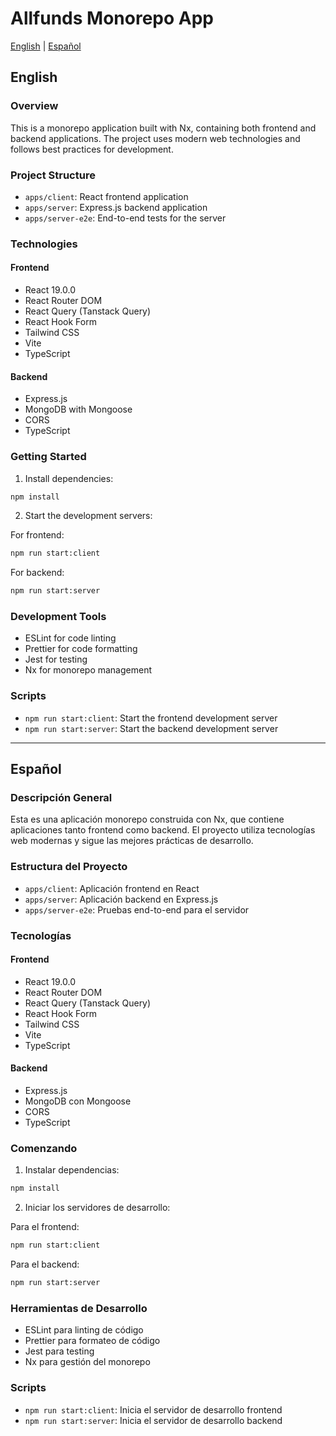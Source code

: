 # Allfunds Monorepo App

[English](#english) | [Español](#español)

## English

### Overview
This is a monorepo application built with Nx, containing both frontend and backend applications. The project uses modern web technologies and follows best practices for development.

### Project Structure
- `apps/client`: React frontend application
- `apps/server`: Express.js backend application
- `apps/server-e2e`: End-to-end tests for the server

### Technologies
#### Frontend
- React 19.0.0
- React Router DOM
- React Query (Tanstack Query)
- React Hook Form
- Tailwind CSS
- Vite
- TypeScript

#### Backend
- Express.js
- MongoDB with Mongoose
- CORS
- TypeScript

### Getting Started

1. Install dependencies:
```bash
npm install
```

2. Start the development servers:

For frontend:
```bash
npm run start:client
```

For backend:
```bash
npm run start:server
```

### Development Tools
- ESLint for code linting
- Prettier for code formatting
- Jest for testing
- Nx for monorepo management

### Scripts
- `npm run start:client`: Start the frontend development server
- `npm run start:server`: Start the backend development server

---

## Español

### Descripción General
Esta es una aplicación monorepo construida con Nx, que contiene aplicaciones tanto frontend como backend. El proyecto utiliza tecnologías web modernas y sigue las mejores prácticas de desarrollo.

### Estructura del Proyecto
- `apps/client`: Aplicación frontend en React
- `apps/server`: Aplicación backend en Express.js
- `apps/server-e2e`: Pruebas end-to-end para el servidor

### Tecnologías
#### Frontend
- React 19.0.0
- React Router DOM
- React Query (Tanstack Query)
- React Hook Form
- Tailwind CSS
- Vite
- TypeScript

#### Backend
- Express.js
- MongoDB con Mongoose
- CORS
- TypeScript

### Comenzando

1. Instalar dependencias:
```bash
npm install
```

2. Iniciar los servidores de desarrollo:

Para el frontend:
```bash
npm run start:client
```

Para el backend:
```bash
npm run start:server
```

### Herramientas de Desarrollo
- ESLint para linting de código
- Prettier para formateo de código
- Jest para testing
- Nx para gestión del monorepo

### Scripts
- `npm run start:client`: Inicia el servidor de desarrollo frontend
- `npm run start:server`: Inicia el servidor de desarrollo backend
